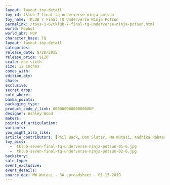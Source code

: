 ```yaml
---
layout: layout-toy-detail 
toy_id: tklub-7-final-tq-underverse-ninja-potsun
toy_name: TKLUB 7 Final TQ Underverse Ninja Potsun
permalink: /toys-1-6/tklub-7-final-tq-underverse-ninja-potsun.html
world: Popbot
world_abr: POP
character_base: TQ
layout: layout-toy-detail
categories: 
release_date: 8/28/2015
release_price: $120 
scale: one sixth
size: 12 inches
comes_with: 
edition_qty: 
chase: 
exclusive: 
secret_drop: 
sold_where: 
bamba_points: 
packaging_type: 
product_code_/_link: 000000000000000UNP
designer: Ashley Wood
makers: 
points_of_articulation: 
variants: 
you_might_also_like: 
article_contributors: [Phil Back, Don Slater, MW Wutasi, Andhika Rahmaditya]
toy_pics: 
  -  tklub-seven-final-tq-underverse-ninja-potsun-01-6.jpg
  -  tklub-seven-final-tq-underverse-ninja-potsun-02-6.jpg
backstory: 
sale_type: 
event_exclusive: 
event_details: 
source_doc: MW Wutasi - 3A spreadsheet - 01-15-2019
---
```

